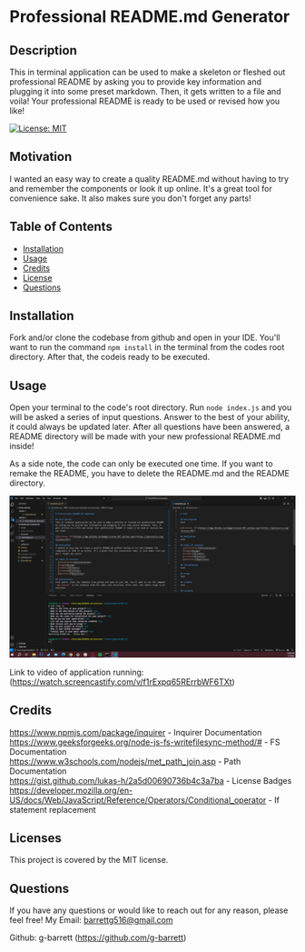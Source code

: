 
# Professional README.md Generator

## Description
This in terminal application can be used to make a skeleton or fleshed out professional README by asking you to provide key information and plugging it into some preset markdown. Then, it gets written to a file and voila! Your professional README is ready to be used or revised how you like!

[![License: MIT](https://img.shields.io/badge/License-MIT-yellow.svg)](https://opensource.org/licenses/MIT)

## Motivation
I wanted an easy way to create a quality README.md without having to try and remember the components or look it up online. It's a great tool for convenience sake. It also makes sure you don't forget any parts!

## Table of Contents
- [Installation](#installation)
- [Usage](#usage)
- [Credits](#credits)
- [License](#licenses)
- [Questions](#questions)

## Installation
Fork and/or clone the codebase from github and open in your IDE. You'll want to run the command `npm install` in the terminal from the codes root directory. After that, the codeis ready to be executed.

## Usage
Open your terminal to the code's root directory. Run `node index.js` and you will be asked a series of input questions. Answer to the best of your ability, it could always be updated later. After all questions have been answered, a README directory will be made with your new professional README.md inside! 

As a side note, the code can only be executed one time. If you want to remake the README, you have to delete the README.md and the README directory.

![App Screenshot](./assets/Screenshot%20(11).png)

Link to video of application running: (https://watch.screencastify.com/v/f1rExpq65RErrbWF6TXt)

## Credits
https://www.npmjs.com/package/inquirer - Inquirer Documentation\
https://www.geeksforgeeks.org/node-js-fs-writefilesync-method/# - FS Documentation\
https://www.w3schools.com/nodejs/met_path_join.asp - Path Documentation\
https://gist.github.com/lukas-h/2a5d00690736b4c3a7ba - License Badges\
https://developer.mozilla.org/en-US/docs/Web/JavaScript/Reference/Operators/Conditional_operator - If statement replacement

## Licenses
This project is covered by the MIT license.

## Questions 
If you have any questions or would like to reach out for any reason, please feel free!
My Email: barrettg516@gmail.com

Github: g-barrett (https://github.com/g-barrett)
